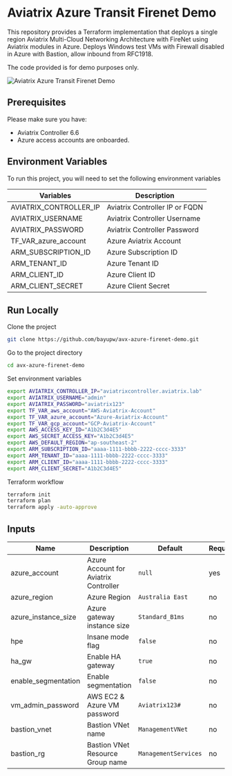 # Aviatrix Azure Transit Firenet Demo

This repository provides a Terraform implementation that deploys a single region Aviatrix Multi-Cloud Networking Architecture with FireNet using Aviatrix modules in Azure.
Deploys Windows test VMs with Firewall disabled in Azure with Bastion, allow inbound from RFC1918.

The code provided is for demo purposes only.

![Aviatrix Azure Transit Firenet Demo](images/avx-azure-firenet-demo.png "Aviatrix Aviatrix Azure Transit Firenet Demo")

## Prerequisites

Please make sure you have:
- Aviatrix Controller 6.6
- Azure access accounts are onboarded. 

## Environment Variables

To run this project, you will need to set the following environment variables

Variables | Description
--- | ---
AVIATRIX_CONTROLLER_IP | Aviatrix Controller IP or FQDN 
AVIATRIX_USERNAME | Aviatrix Controller Username
AVIATRIX_PASSWORD | Aviatrix Controller Password
TF_VAR_azure_account | Azure Aviatrix Account
ARM_SUBSCRIPTION_ID | Azure Subscription ID
ARM_TENANT_ID | Azure Tenant ID
ARM_CLIENT_ID | Azure Client ID
ARM_CLIENT_SECRET | Azure Client Secret

## Run Locally

Clone the project

```bash
git clone https://github.com/bayupw/avx-azure-firenet-demo.git
```

Go to the project directory

```bash
cd avx-azure-firenet-demo
```

Set environment variables

```bash
export AVIATRIX_CONTROLLER_IP="aviatrixcontroller.aviatrix.lab"
export AVIATRIX_USERNAME="admin"
export AVIATRIX_PASSWORD="aviatrix123"
export TF_VAR_aws_account="AWS-Aviatrix-Account"
export TF_VAR_azure_account="Azure-Aviatrix-Account"
export TF_VAR_gcp_account="GCP-Aviatrix-Account"
export AWS_ACCESS_KEY_ID="A1b2C3d4E5"
export AWS_SECRET_ACCESS_KEY="A1b2C3d4E5"
export AWS_DEFAULT_REGION="ap-southeast-2"
export ARM_SUBSCRIPTION_ID="aaaa-1111-bbbb-2222-cccc-3333"
export ARM_TENANT_ID="aaaa-1111-bbbb-2222-cccc-3333"
export ARM_CLIENT_ID="aaaa-1111-bbbb-2222-cccc-3333"
export ARM_CLIENT_SECRET="A1b2C3d4E5"
```

Terraform workflow

```bash
terraform init
terraform plan
terraform apply -auto-approve
```

## Inputs

| Name | Description | Default | Required |
|------|-------------|---------|----------|
| azure_account | Azure Account for Aviatrix Controller | `null` | yes |
| azure_region | Azure Region | `Australia East` | no |
| azure_instance_size | Azure gateway instance size | `Standard_B1ms` | no |
| hpe | Insane mode flag | `false` | no |
| ha_gw | Enable HA gateway | `true` | no |
| enable_segmentation | Enable segmentation | `false` | no |
| vm_admin_password | AWS EC2 & Azure VM password | `Aviatrix123#` | no |
| bastion_vnet | Bastion VNet name | `ManagementVNet` | no |
| bastion_rg | Bastion VNet Resource Group name | `ManagementServices` | no |